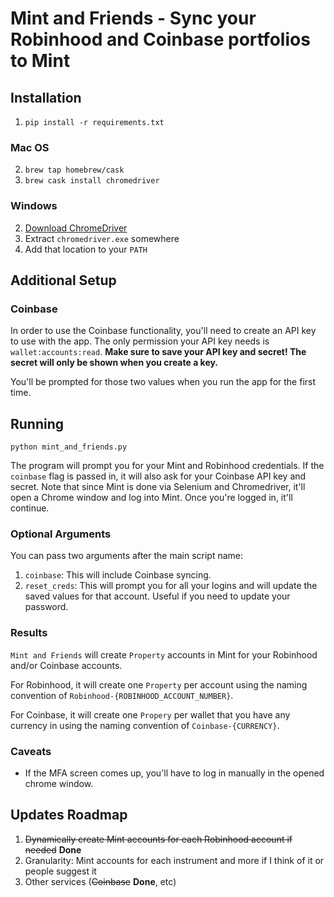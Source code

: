 # Mint and Friends - Sync your Robinhood and Coinbase portfolios to Mint

## Installation

1. `pip install -r requirements.txt`

### Mac OS
2. `brew tap homebrew/cask`
3. `brew cask install chromedriver`

### Windows
2. [Download ChromeDriver](http://chromedriver.chromium.org/downloads)
3. Extract `chromedriver.exe` somewhere
4. Add that location to your `PATH`

## Additional Setup

### Coinbase
In order to use the Coinbase functionality, you'll need to create an API key to use with the app. The only permission your API key needs is `wallet:accounts:read`. **Make sure to save your API key and secret! The secret will only be shown when you create a key.**

You'll be prompted for those two values when you run the app for the first time.

## Running

`python mint_and_friends.py`

The program will prompt you for your Mint and Robinhood credentials. If the `coinbase` flag is passed in,
it will also ask for your Coinbase API key and secret. Note that since Mint is done via Selenium and Chromedriver,
it'll open a Chrome window and log into Mint. Once you're logged in, it'll continue.

### Optional Arguments
You can pass two arguments after the main script name:
1. `coinbase`: This will include Coinbase syncing.
2. `reset_creds`: This will prompt you for all your logins and will update the saved values for that account. Useful if you need to update your password.

### Results
`Mint and Friends` will create `Property` accounts in Mint for your Robinhood and/or Coinbase accounts.

For Robinhood, it will create one `Property` per account using the naming convention of `Robinhood-{ROBINHOOD_ACCOUNT_NUMBER}`.

For Coinbase, it will create one `Propery` per wallet that you have any currency in using the naming convention of `Coinbase-{CURRENCY}`.

### Caveats

- If the MFA screen comes up, you'll have to log in manually in the opened chrome window.

## Updates Roadmap
1. ~~Dynamically create Mint accounts for each Robinhood account if needed~~ **Done**
2. Granularity: Mint accounts for each instrument and more if I think of it or people suggest it
3. Other services (~~Coinbase~~ **Done**, etc)
